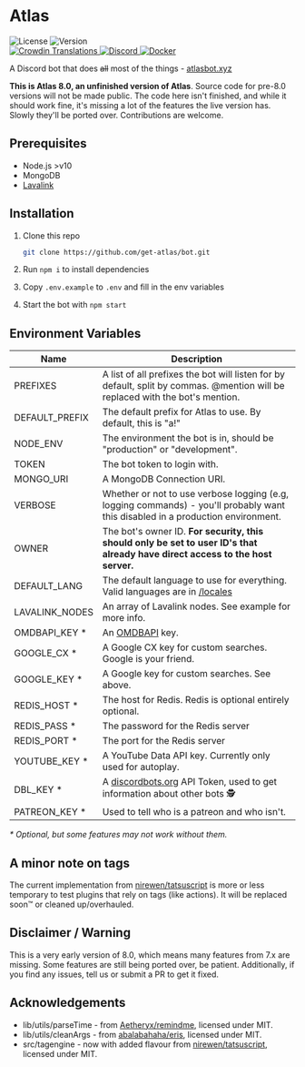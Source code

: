 # Atlas

<div>
		<img src="https://img.shields.io/github/license/get-atlas/bot.svg" alt="License">
		<img src="https://img.shields.io/github/package-json/v/get-atlas/bot.svg?maxAge=300&label=version" alt="Version">
</div>

<div>
    <a href="https://translate.atlasbot.xyz/">
			<img src="https://d322cqt584bo4o.cloudfront.net/getatlas/localized.svg?maxAge=300" alt="Crowdin Translations">
		</a>
    <a href="https://get-atlas.xyz/support">
			<img src="https://img.shields.io/discord/345177567541723137.svg?maxAge=300" alt="Discord">
		</a>
    <a href="https://get-atlas.xyz/support">
			<img src="https://img.shields.io/docker/pulls/sylver/bot.svg?maxAge=300" alt="Docker">
		</a>
</div>

A Discord bot that does ~~all~~ most of the things - [atlasbot.xyz](https://atlasbot.xyz)

**This is Atlas 8.0, an unfinished version of Atlas**. Source code for pre-8.0 versions will not be made public. The code here isn't finished, and while it should work fine, it's missing a lot of the features the live version has. Slowly they'll be ported over. Contributions are welcome.

## Prerequisites

- Node.js >v10
- MongoDB
- [Lavalink](https://github.com/Frederikam/Lavalink)

## Installation

1. Clone this repo

   ```bash
   git clone https://github.com/get-atlas/bot.git
   ```

2. Run `npm i` to install dependencies

3. Copy `.env.example` to `.env` and fill in the env variables

4. Start the bot with `npm start`

## Environment Variables

| Name           | Description                                                                                                                     |
| -------------- | ------------------------------------------------------------------------------------------------------------------------------- |
| PREFIXES       | A list of all prefixes the bot will listen for by default, split by commas. @mention will be replaced with the bot's mention.   |
| DEFAULT_PREFIX | The default prefix for Atlas to use. By default, this is "a!"                                                                   |
| NODE_ENV       | The environment the bot is in, should be "production" or "development".                                                         |
| TOKEN          | The bot token to login with.                                                                                                    |
| MONGO_URI      | A MongoDB Connection URI.                                                                                                       |
| VERBOSE        | Whether or not to use verbose logging (e.g, logging commands) - you'll probably want this disabled in a production environment. |
| OWNER          | The bot's owner ID. **For security, this should only be set to user ID's that already have direct access to the host server.**  |
| DEFAULT_LANG   | The default language to use for everything. Valid languages are in [/locales](/locales)                                         |
| LAVALINK_NODES | An array of Lavalink nodes. See example for more info.                                                                          |
| OMDBAPI_KEY \* | An [OMDBAPI](http://omdbapi.com/apikey.aspx) key.                                                                               |
| GOOGLE_CX \*   | A Google CX key for custom searches. Google is your friend.                                                                     |
| GOOGLE_KEY \*  | A Google key for custom searches. See above.                                                                                    |
| REDIS_HOST \*  | The host for Redis. Redis is optional entirely optional.                                                                        |
| REDIS_PASS \*  | The password for the Redis server                                                                                               |
| REDIS_PORT \*  | The port for the Redis server                                                                                                   |
| YOUTUBE_KEY \* | A YouTube Data API key. Currently only used for autoplay.                                                                       |
| DBL_KEY \*     | A [discordbots.org](https://discordbots.org/) API Token, used to get information about other bots 🕵️                           |
| PATREON_KEY \* | Used to tell who is a patreon and who isn't.                                                                                    |

_\* Optional, but some features may not work without them._

## A minor note on tags

The current implementation from [nirewen/tatsuscript](https://github.com/nirewen/tatsuscript) is more or less temporary to test plugins that rely on tags (like actions). It will be replaced soon:tm: or cleaned up/overhauled.

## Disclaimer / Warning

This is a very early version of 8.0, which means many features from 7.x are missing. Some features are still being ported over, be patient. Additionally, if you find any issues, tell us or submit a PR to get it fixed.

## Acknowledgements

- lib/utils/parseTime - from [Aetheryx/remindme](https://github.com/Aetheryx/remindme/blob/edb8d301c633379e7fa3d4141226143cc3358906/src/utils/parseTime.js), licensed under MIT.
- lib/utils/cleanArgs - from [abalabahaha/eris](https://github.com/abalabahaha/eris/blob/e6208fa8ab49d526df5276620ac21eb351da3954/lib/structures/Message.js#L147), licensed under MIT.
- src/tagengine - now with added flavour from [nirewen/tatsuscript](https://github.com/nirewen/tatsuscript), licensed under MIT.
